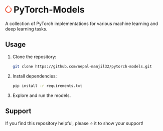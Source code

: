 # <img src='./pytorch.png' width='20px'/> PyTorch-Models

A collection of PyTorch implementations for various machine learning and deep learning tasks.

## Usage
1. Clone the repository:
   ```bash
   git clone https://github.com/nepal-manjil32/pytorch-models.git
   ```
2. Install dependencies:
   ```bash
   pip install -r requirements.txt
   ```
3. Explore and run the models.

## Support
If you find this repository helpful, please ⭐ it to show your support!
```